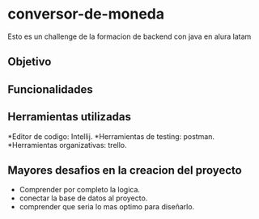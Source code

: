 # conversor-de-moneda
Esto es un challenge de la formacion de backend con java en alura latam


## Objetivo ##
## Funcionalidades ##
## Herramientas utilizadas ##
*Editor de codigo: Intellij.
*Herramientas de testing: postman.
*Herramientas organizativas: trello.

## Mayores desafios en la creacion del proyecto ##
* Comprender por completo la logica. 
* conectar la base de datos al proyecto.
* comprender que seria lo mas optimo para diseñarlo. 
